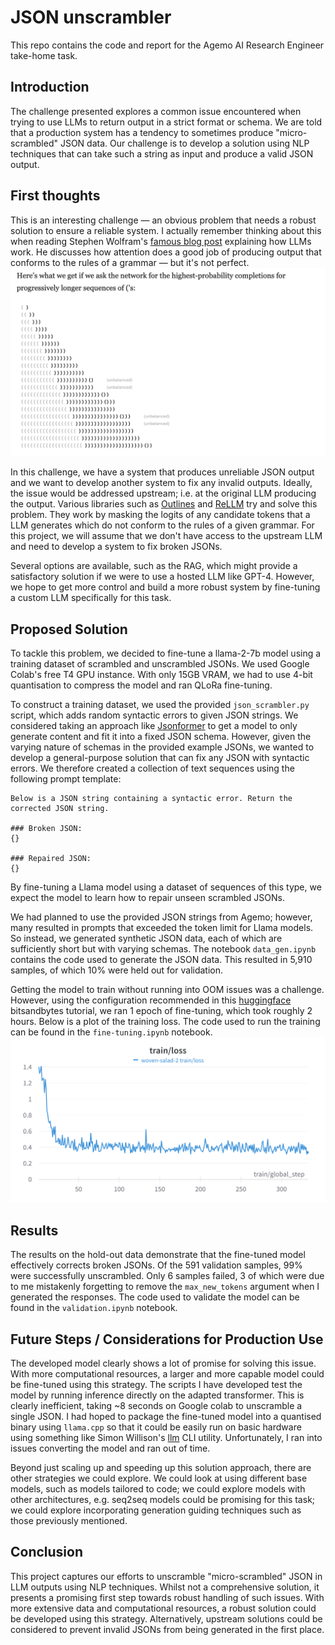 # JSON unscrambler

This repo contains the code and report for the Agemo AI Research Engineer take-home task.

## Introduction

The challenge presented explores a common issue encountered when trying to use LLMs to return output in a strict format or schema. We are told that a production system has a tendency to sometimes produce "micro-scrambled" JSON data. Our challenge is to develop a solution using NLP techniques that can take such a string as input and produce a valid JSON output.

## First thoughts

This is an interesting challenge — an obvious problem that needs a robust solution to ensure a reliable system. I actually remember thinking about this when reading Stephen Wolfram's [famous blog post](https://writings.stephenwolfram.com/2023/02/what-is-chatgpt-doing-and-why-does-it-work/) explaining how LLMs work. He discusses how attention does a good job of producing output that conforms to the rules of a grammar — but it's not perfect.
![](imgs/wolfram.png)

In this challenge, we have a system that produces unreliable JSON output and we want to develop another system to fix any invalid outputs. Ideally, the issue would be addressed upstream; i.e. at the original LLM producing the output. Various libraries such as [Outlines](https://github.com/outlines-dev/outlines) and [ReLLM](https://github.com/r2d4/rellm) try and solve this problem. They work by masking the logits of any candidate tokens that a LLM generates which do not conform to the rules of a given grammar.
For this project, we will assume that we don't have access to the upstream LLM and need to develop a system to fix broken JSONs. 

Several options are available, such as the RAG, which might provide a satisfactory solution if we were to use a hosted LLM like GPT-4. However, we hope to get more control and build a more robust system by fine-tuning a custom LLM specifically for this task. 


## Proposed Solution

To tackle this problem, we decided to fine-tune a llama-2-7b model using a training dataset of scrambled and unscrambled JSONs.
We used Google Colab's free T4 GPU instance. With only 15GB VRAM, we had to use 4-bit quantisation to compress the model and ran QLoRa fine-tuning.

To construct a training dataset, we used the provided `json_scrambler.py` script, which adds random syntactic errors to given JSON strings. 
We considered taking an approach like [Jsonformer](https://github.com/1rgs/jsonformer) to get a model to only generate content and fit it into a fixed JSON schema. However, given the varying nature of schemas in the provided example JSONs, we wanted to develop a general-purpose solution that can fix any JSON with syntactic errors.
We therefore created a collection of text sequences using the following prompt template:

```
Below is a JSON string containing a syntactic error. Return the corrected JSON string.

### Broken JSON:
{}

### Repaired JSON:
{}
```
By fine-tuning a Llama model using a dataset of sequences of this type, we expect the model to learn how to repair unseen scrambled JSONs.

We had planned to use the provided JSON strings from Agemo; however, many resulted in prompts that exceeded the token limit for Llama models. So instead, we generated synthetic JSON data, each of which are sufficiently short but with varying schemas.
The notebook `data_gen.ipynb` contains the code used to generate the JSON data. This resulted in 5,910 samples, of which 10% were held out for validation.

Getting the model to train without running into OOM issues was a challenge. However, using the configuration recommended in this [huggingface](https://huggingface.co/blog/4bit-transformers-bitsandbytes) bitsandbytes tutorial, we ran 1 epoch of fine-tuning, which took roughly 2 hours. Below is a plot of the training loss.
The code used to run the training can be found in the `fine-tuning.ipynb` notebook.
![](imgs/training_loss.png)

## Results

The results on the hold-out data demonstrate that the fine-tuned model effectively corrects broken JSONs. Of the 591 validation samples, 99% were successfully unscrambled. Only 6 samples failed, 3 of which were due to me mistakenly forgetting to remove the `max_new_tokens` argument when I generated the responses. The code used to validate the model can be found in the `validation.ipynb` notebook.

## Future Steps / Considerations for Production Use

The developed model clearly shows a lot of promise for solving this issue. With more computational resources, a larger and more capable model could be fine-tuned using this strategy. The scripts I have developed test the model by running inference directly on the adapted transformer. This is clearly inefficient, taking ~8 seconds on Google colab to unscramble a single JSON. I had hoped to package the fine-tuned model into a quantised binary using `llama.cpp` so that it could be easily run on basic hardware using something like Simon Willison's [llm](https://github.com/simonw/llm) CLI utility. Unfortunately, I ran into issues converting the model and ran out of time. 

Beyond just scaling up and speeding up this solution approach, there are other strategies we could explore. We could look at using different base models, such as models tailored to code; we could explore models with other architectures, e.g. seq2seq models could be promising for this task; we could explore incorporating generation guiding techniques such as those previously mentioned.

## Conclusion

This project captures our efforts to unscramble "micro-scrambled" JSON in LLM outputs using NLP techniques. Whilst not a comprehensive solution, it presents a promising first step towards robust handling of such issues. With more extensive data and computational resources, a robust solution could be developed using this strategy. Alternatively, upstream solutions could be considered to prevent invalid JSONs from being generated in the first place. 